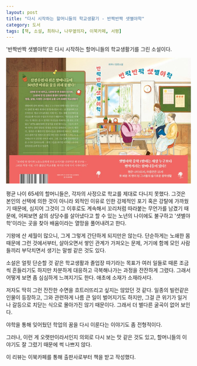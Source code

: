 ```yaml
---
layout: post
title: "다시 시작하는 할머니들의 학교생활기 - 반짝반짝 샛별야학"
category: 도서
tags: [책, 소설, 최하나, 나무옆의자, 이북카페, 서평]
---
```


'반짝반짝 샛별야학'은
다시 시작하는 할머니들의 학교생활기를 그린 소설이다.

![표지](/images/book/twinkle-morning-star-night-school-book.jpg)

평균 나이 65세의 할머니들은, 각자의 사정으로 학교를 제대로 다니지 못했다.
그것은 본인의 선택에 의한 것이 아니라
외적인 이유로 인한 강제적인 포기 혹은 강탈에 가까웠기 때문에,
심지어 그것이 그 이후로도 계속해서 꼬리처럼 따라붙는 무언가를 남겼기 때문에,
어찌보면 삶의 상당수를 살아냈다고 할 수 있는 노년의 나이에도 불구하고
'샛별야학'이라는 곳을 찾아
배움이라는 열망을 풀어내려고 한다.

기왕에 산 세월이 많으니, 그게 그렇게 간단하게 되지만은 않는다.
단순하게는 노쇄한 몸 때문에 그런 것에서부터,
살아오면서 쌓인 관계가 가져오는 문제,
거기에 함께 모인 사람들끼리 부닥치면서 생기는 말썽 같은 것도 있다.

소설은 얼핏 단순할 것 같은 학교생활과 졸업장 따기라는 목표가
여러 일들로 때론 조금씩 흔들리기도 하지만
차분하게 대응하고 극복해나가는 과정을 잔잔하게 그렸다.
그래서 어떻게 보면 좀 심심하게 느껴지기도 한다.
애초에 소재가 소재라서다.

저자도 딱히 그런 잔잔한 수면을 흐트러뜨리고 싶지는 않았던 것 같다.
일종의 빌런같은 인물이 등장하고,
그와 관련하게 나름 큰 일이 벌어지기도 하지만,
그걸 큰 위기가 일거나 갈등으로 치닫는 식으로 몰아가진 않기 때문이다.
그래서 더 별다른 굴곡이 없어 보인다.

야학을 통해 잊어뒀던 학업의 꿈을 다시 이룬다는 이야기도 좀 전형적이다.

그러나, 이런 게 오랫만이라서인지 의외로 다시 보는 맛 같은 것도 있고,
할머니들의 이야기도 잘 그렸기 때문에
썩 나쁘지 않다.



<div class="im im-info">
이 리뷰는 이북카페를 통해 출판사로부터 책을 받고 작성했다.
</div>
